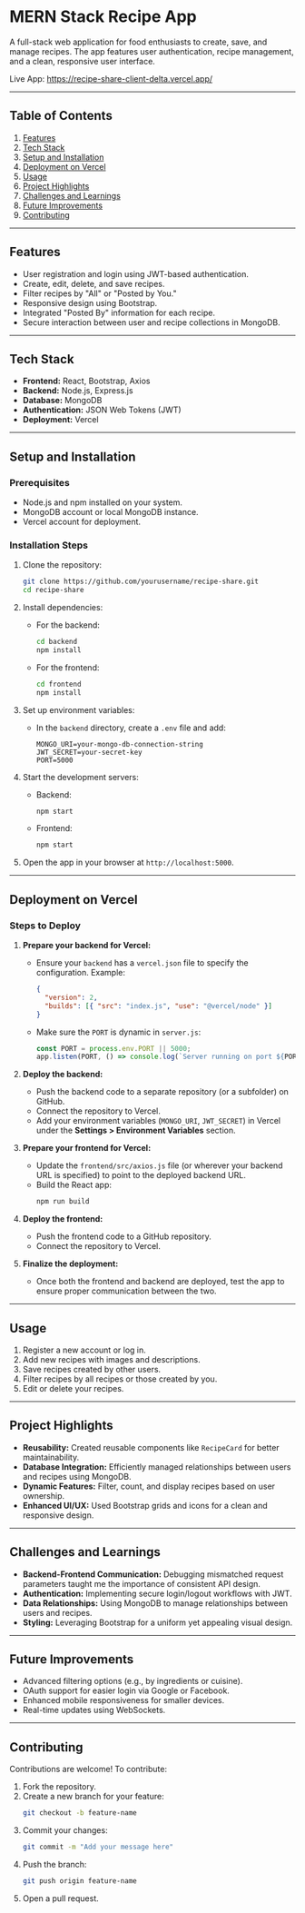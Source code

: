 # **MERN Stack Recipe App**

A full-stack web application for food enthusiasts to create, save, and manage recipes. The app features user authentication, recipe management, and a clean, responsive user interface.

Live App: https://recipe-share-client-delta.vercel.app/

---

## **Table of Contents**

1. [Features](#features)
2. [Tech Stack](#tech-stack)
3. [Setup and Installation](#setup-and-installation)
4. [Deployment on Vercel](#deployment-on-vercel)
5. [Usage](#usage)
6. [Project Highlights](#project-highlights)
7. [Challenges and Learnings](#challenges-and-learnings)
8. [Future Improvements](#future-improvements)
9. [Contributing](#contributing)

---

## **Features**

- User registration and login using JWT-based authentication.
- Create, edit, delete, and save recipes.
- Filter recipes by "All" or "Posted by You."
- Responsive design using Bootstrap.
- Integrated "Posted By" information for each recipe.
- Secure interaction between user and recipe collections in MongoDB.

---

## **Tech Stack**

- **Frontend:** React, Bootstrap, Axios
- **Backend:** Node.js, Express.js
- **Database:** MongoDB
- **Authentication:** JSON Web Tokens (JWT)
- **Deployment:** Vercel

---

## **Setup and Installation**

### **Prerequisites**

- Node.js and npm installed on your system.
- MongoDB account or local MongoDB instance.
- Vercel account for deployment.

### **Installation Steps**

1. Clone the repository:

   ```bash
   git clone https://github.com/yourusername/recipe-share.git
   cd recipe-share
   ```

2. Install dependencies:

   - For the backend:
     ```bash
     cd backend
     npm install
     ```
   - For the frontend:
     ```bash
     cd frontend
     npm install
     ```

3. Set up environment variables:

   - In the `backend` directory, create a `.env` file and add:
     ```env
     MONGO_URI=your-mongo-db-connection-string
     JWT_SECRET=your-secret-key
     PORT=5000
     ```

4. Start the development servers:

   - Backend:
     ```bash
     npm start
     ```
   - Frontend:
     ```bash
     npm start
     ```

5. Open the app in your browser at `http://localhost:5000`.

---

## **Deployment on Vercel**

### **Steps to Deploy**

1. **Prepare your backend for Vercel:**

   - Ensure your `backend` has a `vercel.json` file to specify the configuration. Example:
     ```json
     {
       "version": 2,
       "builds": [{ "src": "index.js", "use": "@vercel/node" }]
     }
     ```
   - Make sure the `PORT` is dynamic in `server.js`:
     ```js
     const PORT = process.env.PORT || 5000;
     app.listen(PORT, () => console.log(`Server running on port ${PORT}`));
     ```

2. **Deploy the backend:**

   - Push the backend code to a separate repository (or a subfolder) on GitHub.
   - Connect the repository to Vercel.
   - Add your environment variables (`MONGO_URI`, `JWT_SECRET`) in Vercel under the **Settings > Environment Variables** section.

3. **Prepare your frontend for Vercel:**

   - Update the `frontend/src/axios.js` file (or wherever your backend URL is specified) to point to the deployed backend URL.
   - Build the React app:
     ```bash
     npm run build
     ```

4. **Deploy the frontend:**

   - Push the frontend code to a GitHub repository.
   - Connect the repository to Vercel.

5. **Finalize the deployment:**
   - Once both the frontend and backend are deployed, test the app to ensure proper communication between the two.

---

## **Usage**

1. Register a new account or log in.
2. Add new recipes with images and descriptions.
3. Save recipes created by other users.
4. Filter recipes by all recipes or those created by you.
5. Edit or delete your recipes.

---

## **Project Highlights**

- **Reusability:** Created reusable components like `RecipeCard` for better maintainability.
- **Database Integration:** Efficiently managed relationships between users and recipes using MongoDB.
- **Dynamic Features:** Filter, count, and display recipes based on user ownership.
- **Enhanced UI/UX:** Used Bootstrap grids and icons for a clean and responsive design.

---

## **Challenges and Learnings**

- **Backend-Frontend Communication:** Debugging mismatched request parameters taught me the importance of consistent API design.
- **Authentication:** Implementing secure login/logout workflows with JWT.
- **Data Relationships:** Using MongoDB to manage relationships between users and recipes.
- **Styling:** Leveraging Bootstrap for a uniform yet appealing visual design.

---

## **Future Improvements**

- Advanced filtering options (e.g., by ingredients or cuisine).
- OAuth support for easier login via Google or Facebook.
- Enhanced mobile responsiveness for smaller devices.
- Real-time updates using WebSockets.

---

## **Contributing**

Contributions are welcome! To contribute:

1. Fork the repository.
2. Create a new branch for your feature:
   ```bash
   git checkout -b feature-name
   ```
3. Commit your changes:
   ```bash
   git commit -m "Add your message here"
   ```
4. Push the branch:
   ```bash
   git push origin feature-name
   ```
5. Open a pull request.
